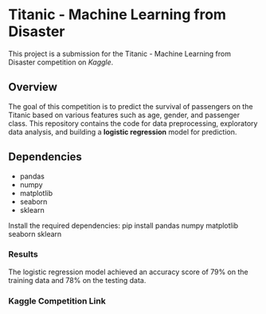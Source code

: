 # Titanic - Machine Learning from Disaster

This project is a submission for the Titanic - Machine Learning from Disaster competition on _Kaggle_.

## Overview

The goal of this competition is to predict the survival of passengers on the Titanic based on various features such as age, gender, and passenger class. This repository contains the code for data preprocessing, exploratory data analysis, and building a **logistic regression** model for prediction.

## Dependencies
- pandas
- numpy
- matplotlib
- seaborn
- sklearn

Install the required dependencies: pip install pandas numpy matplotlib seaborn sklearn

### Results
The logistic regression model achieved an accuracy score of 79% on the training data and 78% on the testing data.

### Kaggle Competition Link
[Titanic - Machine Learning from Disaster]: (https://www.kaggle.com/competitions/titanic)

